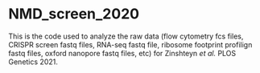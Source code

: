 # NMD_screen_2020

This is the code used to analyze the raw data (flow cytometry fcs files, CRISPR screen fastq files, RNA-seq fastq file, ribosome footprint profilign fastq files, oxford nanopore fastq files, etc) for Zinshteyn _et al._ PLOS Genetics 2021.
